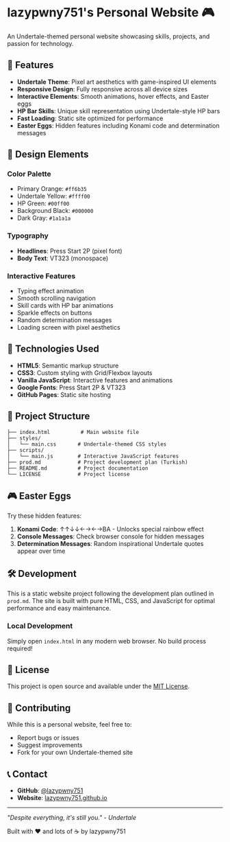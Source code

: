 # lazypwny751's Personal Website 🎮

An Undertale-themed personal website showcasing skills, projects, and passion for technology.

## 🌟 Features

- **Undertale Theme**: Pixel art aesthetics with game-inspired UI elements
- **Responsive Design**: Fully responsive across all device sizes
- **Interactive Elements**: Smooth animations, hover effects, and Easter eggs
- **HP Bar Skills**: Unique skill representation using Undertale-style HP bars
- **Fast Loading**: Static site optimized for performance
- **Easter Eggs**: Hidden features including Konami code and determination messages

## 🎨 Design Elements

### Color Palette
- Primary Orange: `#ff6b35`
- Undertale Yellow: `#ffff00` 
- HP Green: `#00ff00`
- Background Black: `#000000`
- Dark Gray: `#1a1a1a`

### Typography
- **Headlines**: Press Start 2P (pixel font)
- **Body Text**: VT323 (monospace)

### Interactive Features
- Typing effect animation
- Smooth scrolling navigation
- Skill cards with HP bar animations
- Sparkle effects on buttons
- Random determination messages
- Loading screen with pixel aesthetics

## 🚀 Technologies Used

- **HTML5**: Semantic markup structure
- **CSS3**: Custom styling with Grid/Flexbox layouts
- **Vanilla JavaScript**: Interactive features and animations
- **Google Fonts**: Press Start 2P & VT323
- **GitHub Pages**: Static site hosting

## 📁 Project Structure

```
├── index.html          # Main website file
├── styles/
│   └── main.css       # Undertale-themed CSS styles
├── scripts/
│   └── main.js        # Interactive JavaScript features
├── prod.md            # Project development plan (Turkish)
├── README.md          # Project documentation
└── LICENSE            # Project license
```

## 🎮 Easter Eggs

Try these hidden features:

1. **Konami Code**: ↑↑↓↓←→←→BA - Unlocks special rainbow effect
2. **Console Messages**: Check browser console for hidden messages
3. **Determination Messages**: Random inspirational Undertale quotes appear over time

## 🛠️ Development

This is a static website project following the development plan outlined in `prod.md`. The site is built with pure HTML, CSS, and JavaScript for optimal performance and easy maintenance.

### Local Development

Simply open `index.html` in any modern web browser. No build process required!

## 📝 License

This project is open source and available under the [MIT License](LICENSE).

## 🤝 Contributing

While this is a personal website, feel free to:
- Report bugs or issues
- Suggest improvements
- Fork for your own Undertale-themed site

## 📞 Contact

- **GitHub**: [@lazypwny751](https://github.com/lazypwny751)
- **Website**: [lazypwny751.github.io](https://lazypwny751.github.io)

---

*"Despite everything, it's still you." - Undertale*

Built with ❤️ and lots of ☕ by lazypwny751
